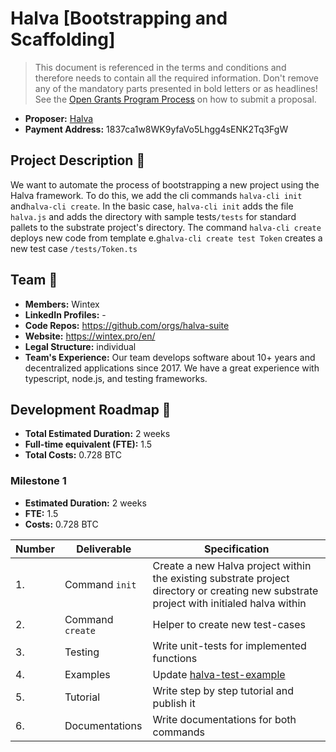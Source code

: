 # Halva [Bootstrapping and Scaffolding]

> This document is referenced in the terms and conditions and therefore needs to contain all the required information. Don't remove any of the mandatory parts presented in bold letters or as headlines! See the [Open Grants Program Process](https://github.com/w3f/Open-Grants-Program/blob/master/README_2.md) on how to submit a proposal.

* **Proposer:** [Halva](https://github.com/halva-suite/halva)
* **Payment Address:** 1837ca1w8WK9yfaVo5Lhgg4sENK2Tq3FgW

## Project Description :page_facing_up:

We want to automate the process of bootstrapping a new project using the Halva framework. To do this, we add the cli commands `halva-cli init` and`halva-cli create`. In the basic case, `halva-cli init` adds the file `halva.js` and adds the directory with sample tests`/tests` for standard pallets to the substrate project's directory. The command `halva-cli create` deploys new code from template e.g`halva-cli create test Token` creates a new test case `/tests/Token.ts`

## Team :busts_in_silhouette:

* **Members:** Wintex
* **LinkedIn Profiles:** -
* **Code Repos:** https://github.com/orgs/halva-suite
* **Website:** https://wintex.pro/en/
* **Legal Structure:** individual
* **Team's Experience:** Our team develops software about 10+ years and decentralized applications since 2017. We have a great experience with typescript, node.js, and testing frameworks.

## Development Roadmap :nut_and_bolt:

* **Total Estimated Duration:** 2 weeks
* **Full-time equivalent (FTE):** 1.5
* **Total Costs:** 0.728 BTC

### Milestone 1

* **Estimated Duration:** 2 weeks
* **FTE:** 1.5
* **Costs:** 0.728 BTC

| Number | Deliverable | Specification |
| ------------- | ------------- | ------------- |
| 1. | Command `init` | Create a new Halva project within the existing substrate project directory or creating new substrate project with initialed halva within |
| 2. | Command `create` | Helper to create new test-cases |
| 3. | Testing | Write unit-tests for implemented functions |
| 4. | Examples | Update [halva-test-example](https://github.com/halva-suite/halva-test-example) |
| 5. | Tutorial | Write step by step tutorial and publish it |
| 6. | Documentations | Write documentations for both commands |
